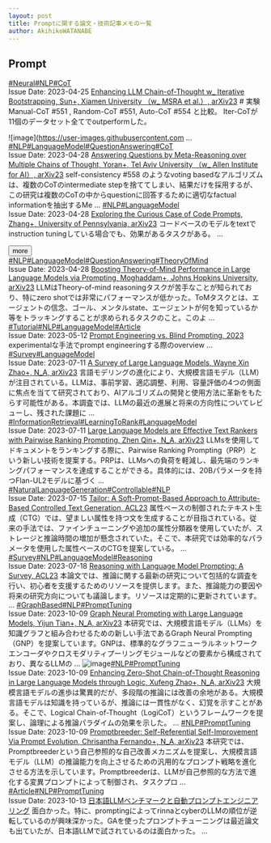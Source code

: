 ```yaml
---
layout: post
title: Promptに関する論文・技術記事メモの一覧
author: AkihikoWATANABE
---
```

## Prompt
<div class="visible-content">
<a class="button" href="articles/Neural.html">#Neural</a><a class="button" href="articles/NLP.html">#NLP</a><a class="button" href="articles/CoT.html">#CoT</a><br><span class="issue_date">Issue Date: 2023-04-25</span>
<a href="https://github.com/AkihikoWatanabe/paper_notes/issues/532">Enhancing LLM Chain-of-Thought w_ Iterative Bootstrapping, Sun+, Xiamen University （w_ MSRA et al.）, arXiv23</a>
<span class="snippet"># 実験Manual-CoT #551 , Random-CoT #551, Auto-CoT #554 と比較。Iter-CoTが11個のデータセット全てでoutperformした。![image](https://user-images.githubusercontent.com ...</span>
<a class="button" href="articles/NLP.html">#NLP</a><a class="button" href="articles/LanguageModel.html">#LanguageModel</a><a class="button" href="articles/QuestionAnswering.html">#QuestionAnswering</a><a class="button" href="articles/CoT.html">#CoT</a><br><span class="issue_date">Issue Date: 2023-04-28</span>
<a href="https://github.com/AkihikoWatanabe/paper_notes/issues/568">Answering Questions by Meta-Reasoning over Multiple Chains of Thought, Yoran+, Tel Aviv University （w_ Allen Institute for AI）, arXiv23</a>
<span class="snippet">self-consistency #558 のようなvoting basedなアルゴリズムは、複数のCoTのintermediate stepを捨ててしまい、結果だけを採用するが、この研究は複数のCoTの中からquestionに回答するために適切なfactual informationを抽出するMe ...</span>
<a class="button" href="articles/NLP.html">#NLP</a><a class="button" href="articles/LanguageModel.html">#LanguageModel</a><br><span class="issue_date">Issue Date: 2023-04-28</span>
<a href="https://github.com/AkihikoWatanabe/paper_notes/issues/569">Exploring the Curious Case of Code Prompts, Zhang+, University of Pennsylvania, arXiv23</a>
<span class="snippet">コードベースのモデルをtextでinstruction tuningしている場合でも、効果があるタスクがある。 ...</span>
</div>
<button onclick="showMore(0)">more</button>

<div class="hidden-content">
<a class="button" href="articles/NLP.html">#NLP</a><a class="button" href="articles/LanguageModel.html">#LanguageModel</a><a class="button" href="articles/QuestionAnswering.html">#QuestionAnswering</a><a class="button" href="articles/TheoryOfMind.html">#TheoryOfMind</a><br><span class="issue_date">Issue Date: 2023-04-28</span>
<a href="https://github.com/AkihikoWatanabe/paper_notes/issues/581">Boosting Theory-of-Mind Performance in Large Language Models via Prompting, Moghaddam+, Johns Hopkins University, arXiv23</a>
<span class="snippet">LLMはTheory-of-mind reasoningタスクが苦手なことが知られており、特にzero shotでは非常にパフォーマンスが低かった。ToMタスクとは、エージェントの信念、ゴール、メンタルstate、エージェントが何を知っているか等をトラッキングすることが求められるタスクのこと。このよ ...</span>
<a class="button" href="articles/Tutorial.html">#Tutorial</a><a class="button" href="articles/NLP.html">#NLP</a><a class="button" href="articles/LanguageModel.html">#LanguageModel</a><a class="button" href="articles/Article.html">#Article</a><br><span class="issue_date">Issue Date: 2023-05-12</span>
<a href="https://github.com/AkihikoWatanabe/paper_notes/issues/678">Prompt Engineering vs. Blind Prompting, 2023</a>
<span class="snippet">experimentalな手法でprompt engineeringする際のoverview ...</span>
<a class="button" href="articles/Survey.html">#Survey</a><a class="button" href="articles/LanguageModel.html">#LanguageModel</a><br><span class="issue_date">Issue Date: 2023-07-11</span>
<a href="https://github.com/AkihikoWatanabe/paper_notes/issues/795">A Survey of Large Language Models, Wayne Xin Zhao+, N_A, arXiv23</a>
<span class="snippet">言語モデリングの進化により、大規模言語モデル（LLM）が注目されている。LLMは、事前学習、適応調整、利用、容量評価の4つの側面に焦点を当てて研究されており、AIアルゴリズムの開発と使用方法に革新をもたらす可能性がある。本調査では、LLMの最近の進展と将来の方向性についてレビューし、残された課題に ...</span>
<a class="button" href="articles/InformationRetrieval.html">#InformationRetrieval</a><a class="button" href="articles/LearningToRank.html">#LearningToRank</a><a class="button" href="articles/LanguageModel.html">#LanguageModel</a><br><span class="issue_date">Issue Date: 2023-07-11</span>
<a href="https://github.com/AkihikoWatanabe/paper_notes/issues/799">Large Language Models are Effective Text Rankers with Pairwise Ranking  Prompting, Zhen Qin+, N_A, arXiv23</a>
<span class="snippet">LLMsを使用してドキュメントをランキングする際に、Pairwise Ranking Prompting（PRP）という新しい技術を提案する。PRPは、LLMsへの負荷を軽減し、最先端のランキングパフォーマンスを達成することができる。具体的には、20Bパラメータを持つFlan-UL2モデルに基づく ...</span>
<a class="button" href="articles/NaturalLanguageGeneration.html">#NaturalLanguageGeneration</a><a class="button" href="articles/Controllable.html">#Controllable</a><a class="button" href="articles/NLP.html">#NLP</a><br><span class="issue_date">Issue Date: 2023-07-15</span>
<a href="https://github.com/AkihikoWatanabe/paper_notes/issues/837">Tailor: A Soft-Prompt-Based Approach to Attribute-Based Controlled Text Generation, ACL23</a>
<span class="snippet">属性ベースの制御されたテキスト生成（CTG）では、望ましい属性を持つ文を生成することが目指されている。従来の手法では、ファインチューニングや追加の属性分類器を使用していたが、ストレージと推論時間の増加が懸念されていた。そこで、本研究では効率的なパラメータを使用した属性ベースのCTGを提案している。 ...</span>
<a class="button" href="articles/Survey.html">#Survey</a><a class="button" href="articles/NLP.html">#NLP</a><a class="button" href="articles/LanguageModel.html">#LanguageModel</a><a class="button" href="articles/Reasoning.html">#Reasoning</a><br><span class="issue_date">Issue Date: 2023-07-18</span>
<a href="https://github.com/AkihikoWatanabe/paper_notes/issues/849">Reasoning with Language Model Prompting: A Survey, ACL23</a>
<span class="snippet">本論文では、推論に関する最新の研究について包括的な調査を行い、初心者を支援するためのリソースを提供します。また、推論能力の要因や将来の研究方向についても議論します。リソースは定期的に更新されています。 ...</span>
<a class="button" href="articles/GraphBased.html">#GraphBased</a><a class="button" href="articles/NLP.html">#NLP</a><a class="button" href="articles/PromptTuning.html">#PromptTuning</a><br><span class="issue_date">Issue Date: 2023-10-09</span>
<a href="https://github.com/AkihikoWatanabe/paper_notes/issues/1061">Graph Neural Prompting with Large Language Models, Yijun Tian+, N_A, arXiv23</a>
<span class="snippet">本研究では、大規模言語モデル（LLMs）を知識グラフと組み合わせるための新しい手法であるGraph Neural Prompting（GNP）を提案しています。GNPは、標準的なグラフニューラルネットワークエンコーダやクロスモダリティプーリングモジュールなどの要素から構成されており、異なるLLMの ...</span>
<img src="https://github.com/AkihikoWatanabe/paper_notes/assets/12249301/434daf26-f82f-43b9-8807-13517975383b" alt="image"><a class="button" href="articles/NLP.html">#NLP</a><a class="button" href="articles/PromptTuning.html">#PromptTuning</a><br><span class="issue_date">Issue Date: 2023-10-09</span>
<a href="https://github.com/AkihikoWatanabe/paper_notes/issues/1065">Enhancing Zero-Shot Chain-of-Thought Reasoning in Large Language Models  through Logic, Xufeng Zhao+, N_A, arXiv23</a>
<span class="snippet">大規模言語モデルの進歩は驚異的だが、多段階の推論には改善の余地がある。大規模言語モデルは知識を持っているが、推論には一貫性がなく、幻覚を示すことがある。そこで、Logical Chain-of-Thought（LogiCoT）というフレームワークを提案し、論理による推論パラダイムの効果を示した。 ...</span>
<a class="button" href="articles/NLP.html">#NLP</a><a class="button" href="articles/PromptTuning.html">#PromptTuning</a><br><span class="issue_date">Issue Date: 2023-10-09</span>
<a href="https://github.com/AkihikoWatanabe/paper_notes/issues/1066">Promptbreeder: Self-Referential Self-Improvement Via Prompt Evolution, Chrisantha Fernando+, N_A, arXiv23</a>
<span class="snippet">本研究では、Promptbreederという自己参照的な自己改善メカニズムを提案し、大規模言語モデル（LLM）の推論能力を向上させるための汎用的なプロンプト戦略を進化させる方法を示しています。Promptbreederは、LLMが自己参照的な方法で進化する変異プロンプトによって制御され、タスクプロ ...</span>
<a class="button" href="articles/Article.html">#Article</a><a class="button" href="articles/NLP.html">#NLP</a><a class="button" href="articles/PromptTuning.html">#PromptTuning</a><br><span class="issue_date">Issue Date: 2023-10-13</span>
<a href="https://github.com/AkihikoWatanabe/paper_notes/issues/1079">日本語LLMベンチマークと自動プロンプトエンジニアリング</a>
<span class="snippet">面白かった。特に、promptingによってrinnaとcyberのLLMの順位が逆転しているのが興味深かった。GAを使ったプロンプトチューニングは最近論文も出ていたが、日本語LLMで試されているのは面白かった。 ...</span>
<button onclick="hideContent(0)" style="display: none;">hide</button>
</div>

